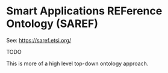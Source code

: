 Smart Applications REFerence Ontology (SAREF)
=============================================

See: <https://saref.etsi.org/>

TODO

This is more of a high level top-down ontology approach.

